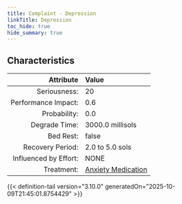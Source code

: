 ```yaml
---
title: Complaint - Depression
linkTitle: Depression
toc_hide: true
hide_summary: true
---
```

<!-- This is generated by the MarsSim HelpGenertor, do not edit. -->

## Characteristics

| Attribute      | Value |
|--------:|:------|
|Seriousness:|20|
|Performance Impact:|0.6|
|Probability:|0.0|
|Degrade Time:|3000.0 millisols|
|Bed Rest:|false|
|Recovery Period:|2.0 to 5.0 sols|
|Influenced by Effort:|NONE|
|Treatment:|[Anxiety Medication](/docs/definitions/treatment/anxiety-medication)|
 


{{< definition-tail version="3.10.0" generatedOn="2025-10-09T21:45:01.8754429" >}}


